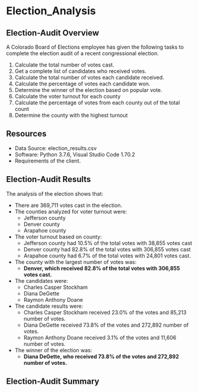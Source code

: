 # Election_Analysis

## Election-Audit Overview
A Colorado Board of Elections employee has given the following tasks to complete the election audit of a recent congressional election.
1. Calculate the total number of votes cast.
2. Get a complete list of candidates who received votes.
3. Calculate the total number of votes each candidate received.
4. Calculate the percentage of votes each candidate won.
5. Determine the winner of the election based on popular vote.  
6. Calculate the voter turnout for each county
7. Calculate the percentage of votes from each county out of the total count
8. Determine the county with the highest turnout

## Resources
- Data Source: election_results.csv
- Software: Python 3.7.6, Visual Studio Code 1.70.2
- Requirements of the client.

## Election-Audit Results
The analysis of the election shows that:
- There are 369,711 votes cast in the election.
- The counties analyzed for voter turnout were:
  - Jefferson county 
  - Denver county
  - Arapahoe county
- The voter turnout based on county:
  - Jefferson county had 10.5% of the total votes with 38,855 votes cast
  - Denver county had 82.8% of the total votes with 306,855 votes cast
  - Arapahoe county had 6.7% of the total votes with 24,801 votes cast.
- The county with the largest number of votes was:
  - **Denver, which received 82.8% of the total votes with 306,855 votes cast.** 
- The candidates were:
  - Charles Casper Stockham
  - Diana DeGette
  - Raymon Anthony Doane
- The candidate results were:
  - Charles Casper Stockham received 23.0% of the votes and 85,213 number of votes.
  - Diana DeGette received 73.8% of the votes and 272,892 number of votes.
  - Raymon Anthony Doane received 3.1% of the votes and 11,606 number of votes.
- The winner of the election was:
  - **Diana DeGette, who received 73.8% of the votes and 272,892 number of votes.**

## Election-Audit Summary
